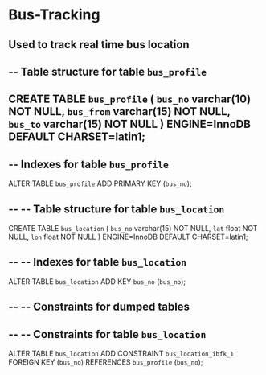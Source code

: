 # Bus-Tracking
Used to track real time bus location
--
-- Table structure for table `bus_profile`
--

CREATE TABLE `bus_profile` (
  `bus_no` varchar(10) NOT NULL,
  `bus_from` varchar(15) NOT NULL,
  `bus_to` varchar(15) NOT NULL
) ENGINE=InnoDB DEFAULT CHARSET=latin1;
--
-- Indexes for table `bus_profile`
--
ALTER TABLE `bus_profile`
  ADD PRIMARY KEY (`bus_no`);

--
-- Table structure for table `bus_location`
--

CREATE TABLE `bus_location` (
  `bus_no` varchar(15) NOT NULL,
  `lat` float NOT NULL,
  `lon` float NOT NULL
) ENGINE=InnoDB DEFAULT CHARSET=latin1;


--
-- Indexes for table `bus_location`
--
ALTER TABLE `bus_location`
  ADD KEY `bus_no` (`bus_no`);

--
-- Constraints for dumped tables
--

--
-- Constraints for table `bus_location`
--
ALTER TABLE `bus_location`
  ADD CONSTRAINT `bus_location_ibfk_1` FOREIGN KEY (`bus_no`) REFERENCES `bus_profile` (`bus_no`);
